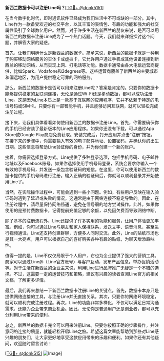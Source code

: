 **新西兰数据卡可以注册Line吗？**[[TG💪+ @donk5151](https://t.me/s/donk5151)]

在当今数字化时代，即时通讯软件已经成为我们生活中不可或缺的一部分。其中，Line作为一款备受欢迎的社交平台，以其丰富的表情包、有趣的功能和强大的社交属性吸引了全球数亿用户。然而，对于许多生活在新西兰的朋友来说，是否可以用新西兰的数据卡注册Line成为了一个热门话题。今天，我们就来详细探讨这个问题，并解答大家的疑惑。

首先，让我们明确什么是新西兰的数据卡。简单来说，新西兰的数据卡就是一种用于购买移动网络服务的实体卡或虚拟卡，它允许用户通过手机或其他设备连接到新西兰的移动网络，从而实现上网、打电话等功能。数据卡通常由各大电信运营商提供，比如Spark、Vodafone和2degrees等。这些运营商覆盖了新西兰的主要城市和偏远地区，为用户提供稳定可靠的网络服务。

那么，新西兰的数据卡是否可以用来注册Line呢？答案是肯定的。只要你的数据卡能够提供稳定的互联网连接，无论是通过Wi-Fi还是移动数据，都可以成功注册Line。这是因为Line本质上是一款基于互联网的应用程序，它并不依赖于特定的电话号码或SIM卡。只要你有一部智能手机，并且能够访问互联网，就可以轻松完成注册过程。

接下来，让我们具体看看如何使用新西兰的数据卡注册Line。首先，你需要确保你的手机已经安装了最新版本的Line应用程序。如果你还没有下载，可以通过App Store或Google Play商店免费获取。安装完成后，打开应用并点击“注册”按钮。在接下来的步骤中，你需要输入有效的电子邮件地址、设置密码，并确认你的出生日期。这些信息将帮助Line验证你的身份，并为你创建一个新的账户。

接着，你需要选择登录方式。Line提供了多种登录选项，包括手机号码、电子邮件地址以及Facebook账号。如果你选择使用手机号码登录，系统会要求你输入一个有效的手机号码，并发送一条包含验证码的短信。在这里，你可以使用新西兰的数据卡提供的手机号码进行注册。输入正确的验证码后，你就可以顺利登录并开始使用Line了。

当然，在实际操作过程中，可能会遇到一些小问题。例如，有些用户反映在输入验证码时遇到了延迟或失败的情况。这通常是由于网络连接不稳定导致的。因此，在注册过程中，请尽量保持网络畅通，避免在信号弱的地方尝试操作。此外，如果你使用的是预付费数据卡，记得提前充值足够的余额，以免因欠费而导致网络中断。

除了基本的注册流程外，Line还提供了许多实用的功能和服务，让用户体验更加丰富。例如，你可以通过Line与朋友和家人保持联系，发送文字、语音消息，甚至进行视频通话。Line还支持创建群聊，方便多人同时交流。此外，Line的贴纸市场也是其一大亮点，用户可以根据自己的喜好购买各种有趣的贴纸，为聊天增添趣味性。

值得一提的是，Line不仅仅局限于个人用户，它也为企业提供了强大的营销工具。商家可以通过Line@（Line官方账号）与客户互动，发布产品信息，举办促销活动等。对于生活在新西兰的企业主来说，利用Line进行品牌推广无疑是一个不错的选择。不过，这需要一定的运营技巧和策略，建议有兴趣的读者查阅Line官方的相关文档，了解更多详情。

最后，我们再来总结一下新西兰数据卡注册Line的关键点。首先，数据卡本身只是提供网络连接的工具，与注册Line并无直接关系。其次，只要你的网络环境稳定，就可以顺利完成注册过程。再次，Line的功能非常多样化，不仅可以满足日常沟通需求，还能为企业带来商业机会。因此，无论你是普通用户还是创业者，都可以充分利用Line带来的便利。

总之，新西兰的数据卡完全可以用来注册Line。只要你按照正确的步骤操作，并注意网络连接的质量，就能轻松开启Line之旅。希望这篇文章能帮助到那些对Line感兴趣的朋友们，让大家更好地享受这款应用带来的乐趣和便利。如果你还有其他疑问，欢迎随时留言讨论！

[[TG💪+ @donk5151](https://t.me/s/donk5151) ![Image](https://i.postimg.cc/rwNCRYN7/Snipaste-2025-04-30-17-27-05.png)]